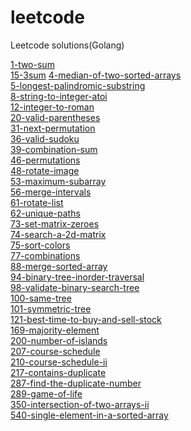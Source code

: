 # leetcode
Leetcode solutions(Golang)

[1-two-sum](https://github.com/akankshakumari393/leetcode/tree/master/1-two-sum) \
[15-3sum](https://github.com/akankshakumari393/leetcode/tree/master/15-3sum)
[4-median-of-two-sorted-arrays](https://github.com/akankshakumari393/leetcode/tree/master/4-median-of-two-sorted-arrays) \
[5-longest-palindromic-substring](https://github.com/akankshakumari393/leetcode/tree/master/5-longest-palindromic-substring) \
[8-string-to-integer-atoi](https://github.com/akankshakumari393/leetcode/tree/master/8-string-to-integer-atoi) \
[12-integer-to-roman](https://github.com/akankshakumari393/leetcode/tree/master/12-integer-to-roman) \
[20-valid-parentheses](https://github.com/akankshakumari393/leetcode/tree/master/20-valid-parentheses) \
[31-next-permutation](https://github.com/akankshakumari393/leetcode/tree/master/31-next-permutation) \
[36-valid-sudoku](https://github.com/akankshakumari393/leetcode/tree/master/36-valid-sudoku) \
[39-combination-sum](https://github.com/akankshakumari393/leetcode/tree/master/39-combination-sum) \
[46-permutations](https://github.com/akankshakumari393/leetcode/tree/master/46-permutations) \
[48-rotate-image](https://github.com/akankshakumari393/leetcode/tree/master/48-rotate-image) \
[53-maximum-subarray](https://github.com/akankshakumari393/leetcode/tree/master/53-maximum-subarray) \
[56-merge-intervals](https://github.com/akankshakumari393/leetcode/tree/master/56-merge-intervals) \
[61-rotate-list](https://github.com/akankshakumari393/leetcode/tree/master/61-rotate-list) \
[62-unique-paths](https://github.com/akankshakumari393/leetcode/tree/master/62-unique-paths) \
[73-set-matrix-zeroes](https://github.com/akankshakumari393/leetcode/tree/master/73-set-matrix-zeroes) \
[74-search-a-2d-matrix](https://github.com/akankshakumari393/leetcode/tree/master/74-search-a-2d-matrix) \
[75-sort-colors](https://github.com/akankshakumari393/leetcode/tree/master/75-sort-colors) \
[77-combinations](https://github.com/akankshakumari393/leetcode/tree/master/77-combinations) \
[88-merge-sorted-array](https://github.com/akankshakumari393/leetcode/tree/master/88-merge-sorted-array) \
[94-binary-tree-inorder-traversal](https://github.com/akankshakumari393/leetcode/tree/master/94-binary-tree-inorder-traversal) \
[98-validate-binary-search-tree](https://github.com/akankshakumari393/leetcode/tree/master/98-validate-binary-search-tree) \
[100-same-tree](https://github.com/akankshakumari393/leetcode/tree/master/100-same-tree) \
[101-symmetric-tree](https://github.com/akankshakumari393/leetcode/tree/master/101-symmetric-tree) \
[121-best-time-to-buy-and-sell-stock](https://github.com/akankshakumari393/leetcode/tree/master/121-best-time-to-buy-and-sell-stock) \
[169-majority-element](https://github.com/akankshakumari393/leetcode/tree/master/169-majority-element) \
[200-number-of-islands](https://github.com/akankshakumari393/leetcode/tree/master/200-number-of-islands) \
[207-course-schedule](https://github.com/akankshakumari393/leetcode/tree/master/207-course-schedule) \
[210-course-schedule-ii](https://github.com/akankshakumari393/leetcode/tree/master/210-course-schedule-ii) \
[217-contains-duplicate](https://github.com/akankshakumari393/leetcode/tree/master/217-contains-duplicate) \
[287-find-the-duplicate-number](https://github.com/akankshakumari393/leetcode/tree/master/287-find-the-duplicate-number) \
[289-game-of-life](https://github.com/akankshakumari393/leetcode/tree/master/289-game-of-life) \
[350-intersection-of-two-arrays-ii](https://github.com/akankshakumari393/leetcode/tree/master/350-intersection-of-two-arrays-ii) \
[540-single-element-in-a-sorted-array](https://github.com/akankshakumari393/leetcode/tree/master/540-single-element-in-a-sorted-array)
